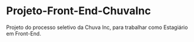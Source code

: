 # Projeto-Front-End-ChuvaInc
Projeto do processo seletivo da Chuva Inc, para trabalhar como Estagiário em Front-End.
